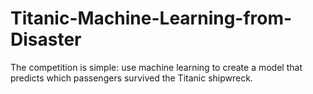 # Titanic-Machine-Learning-from-Disaster
The competition is simple: use machine learning to create a model that predicts which passengers survived the Titanic shipwreck.
